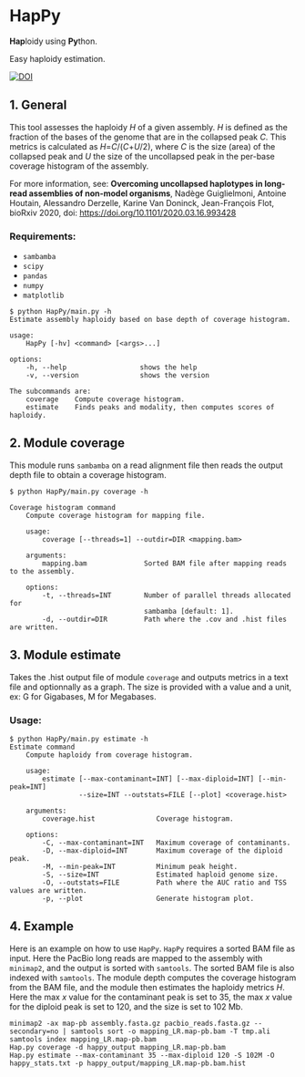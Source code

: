 # HapPy
**Hap**loidy using **Py**thon.

Easy haploidy estimation.

[![DOI](https://zenodo.org/badge/299235590.svg)](https://zenodo.org/badge/latestdoi/299235590)

## 1. General
This tool assesses the haploidy *H* of a given assembly.
*H* is defined as the fraction of the bases of the genome that are in the collapsed peak *C*. This metrics is calculated as *H*=*C*/(*C*+*U*/2), where *C* is the size (area) of the collapsed peak and *U* the size of the uncollapsed peak in the per-base coverage histogram of the assembly.

For more information, see:
  **Overcoming uncollapsed haplotypes in long-read assemblies of non-model organisms**, 
  Nadège Guiglielmoni, Antoine Houtain, Alessandro Derzelle, Karine Van Doninck, Jean-François Flot,
  bioRxiv 2020, doi: https://doi.org/10.1101/2020.03.16.993428 

### Requirements: 

- `sambamba`
- `scipy`
- `pandas`
- `numpy`
- `matplotlib`

```
$ python HapPy/main.py -h
Estimate assembly haploidy based on base depth of coverage histogram.

usage:
    HapPy [-hv] <command> [<args>...]

options:
    -h, --help                  shows the help
    -v, --version               shows the version

The subcommands are:
    coverage    Compute coverage histogram.
    estimate    Finds peaks and modality, then computes scores of haploidy.
```

## 2. Module coverage
This module runs `sambamba` on a read alignment file then reads the output depth file to obtain a coverage histogram.

```
$ python HapPy/main.py coverage -h

Coverage histogram command
    Compute coverage histogram for mapping file.

    usage:
        coverage [--threads=1] --outdir=DIR <mapping.bam>
        
    arguments:
        mapping.bam              Sorted BAM file after mapping reads to the assembly.
        
    options:
        -t, --threads=INT        Number of parallel threads allocated for 
                                 sambamba [default: 1].
        -d, --outdir=DIR         Path where the .cov and .hist files are written.
```

## 3. Module estimate
Takes the .hist output file of module `coverage` and outputs metrics in a text file and optionnally as a graph. The size is provided with a value and a unit, ex: G for Gigabases, M for Megabases.

### Usage:
```
$ python HapPy/main.py estimate -h 
Estimate command
    Compute haploidy from coverage histogram.

    usage:
        estimate [--max-contaminant=INT] [--max-diploid=INT] [--min-peak=INT] 
                 --size=INT --outstats=FILE [--plot] <coverage.hist>
        
    arguments:
        coverage.hist               Coverage histogram.
        
    options:
        -C, --max-contaminant=INT   Maximum coverage of contaminants.
        -D, --max-diploid=INT       Maximum coverage of the diploid peak.
        -M, --min-peak=INT          Minimum peak height.
        -S, --size=INT              Estimated haploid genome size.
        -O, --outstats=FILE         Path where the AUC ratio and TSS values are written.
        -p, --plot                  Generate histogram plot.
```

## 4. Example

Here is an example on how to use `HapPy`. `HapPy` requires a sorted BAM file as input. Here the PacBio long reads are mapped to the assembly with `minimap2`, and the output is sorted with `samtools`. The sorted BAM file is also indexed with `samtools`. The module depth computes the coverage histogram from the BAM file, and the module then estimates the haploidy metrics *H*. Here the max *x* value for the contaminant peak is set to 35, the max *x* value for the diploid peak is set to 120, and the size is set to 102 Mb.

```
minimap2 -ax map-pb assembly.fasta.gz pacbio_reads.fasta.gz --secondary=no | samtools sort -o mapping_LR.map-pb.bam -T tmp.ali
samtools index mapping_LR.map-pb.bam
Hap.py coverage -d happy_output mapping_LR.map-pb.bam 
Hap.py estimate --max-contaminant 35 --max-diploid 120 -S 102M -O happy_stats.txt -p happy_output/mapping_LR.map-pb.bam.hist
```
